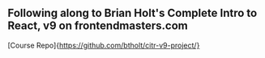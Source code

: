 ## Following along to Brian Holt's Complete Intro to React, v9 on frontendmasters.com
[Course Repo]{https://github.com/btholt/citr-v9-project/}
